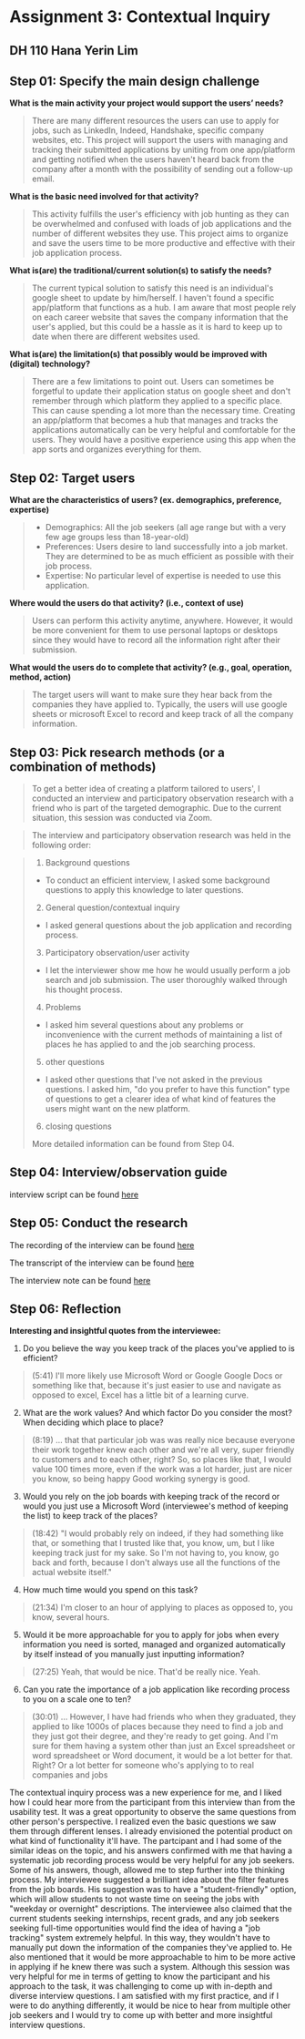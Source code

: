 # Assignment 3: Contextual Inquiry 
## DH 110 Hana Yerin Lim 

## Step 01: Specify the main design challenge 

**What is the main activity your project would support the users’ needs?**
> There are many different resources the users can use to apply for jobs, such as LinkedIn, Indeed, Handshake, specific company websites, etc. This project will support the users with managing and tracking their submitted applications by uniting from one app/platform and getting notified when the users haven't heard back from the company after a month with the possibility of sending out a follow-up email. 

**What is the basic need involved for that activity?** 
> This activity fulfills the user's efficiency with job hunting as they can be overwhelmed and confused with loads of job applications and the number of different websites they use. 
This project aims to organize and save the users time to be more productive and effective with their job application process. 

**What is(are) the traditional/current solution(s) to satisfy the needs?** 
> The current typical solution to satisfy this need is an individual's google sheet to update by him/herself. I haven't found a specific app/platform that functions as a hub. I am aware that most people rely on each career website that saves the company information that the user's applied, but this could be a hassle as it is hard to keep up to date when there are different websites used. 

**What is(are) the limitation(s) that possibly would be improved with (digital) technology?**
> There are a few limitations to point out. Users can sometimes be forgetful to update their application status on google sheet and don't remember through which platform they applied to a specific place. This can cause spending a lot more than the necessary time. Creating an app/platform that becomes a hub that manages and tracks the applications automatically can be very helpful and comfortable for the users. They would have a positive experience using this app when the app sorts and organizes everything for them. 

## Step 02: Target users 

**What are the characteristics of users? (ex. demographics, preference, expertise)**
> * Demographics: All the job seekers (all age range but with a very few age groups less than 18-year-old)
> * Preferences: Users desire to land successfully into a job market. They are determined to be as much efficient as possible with their job process. 
> * Expertise: No particular level of expertise is needed to use this application. 

**Where would the users do that activity? (i.e., context of use)**
 > Users can perform this activity anytime, anywhere. However, it would be more convenient for them to use personal laptops or desktops since they would have to record all the information right after their submission. 

**What would the users do to complete that activity? (e.g., goal, operation, method, action)**
> The target users will want to make sure they hear back from the companies they have applied to. Typically, the users will use google sheets or microsoft Excel to record and keep track of all the company information. 

## Step 03: Pick research methods (or a combination of methods)

> To get a better idea of creating a platform tailored to users', I conducted an interview and participatory observation research with a friend who is part of the targeted demographic. Due to the current situation, this session was conducted via Zoom. 

> The interview and participatory observation research was held in the following order: 

> 1. Background questions 
> * To conduct an efficient interview, I asked some background questions to apply this knowledge to later questions. 
> 2. General question/contextual inquiry 
> * I asked general questions about the job application and recording process. 
> 3. Participatory observation/user activity 
> * I let the interviewer show me how he would usually perform a job search and job submission. The user thoroughly walked through his thought process. 
> 4. Problems 
> * I asked him several questions about any problems or inconvenience with the current methods of maintaining a list of places he has applied to and the job searching process. 
> 5. other questions 
> * I asked other questions that I've not asked in the previous questions. I asked him, "do you prefer to have this function" type of questions to get a clearer idea of what kind of features the users might want on the new platform. 
> 6. closing questions 
>
> More detailed information can be found from Step 04. 

## Step 04: Interview/observation guide
interview script can be found [here](Interview_Script.pdf)

## Step 05: Conduct the research
The recording of the interview can be found [here](https://drive.google.com/file/d/1QcRcb32k_MZJPRig5qN9PeuScWuUFTdi/view?usp=sharing)

The transcript of the interview can be found [here](zoom_0_otter.ai.txt)

The interview note can be found [here](Interview_notes.pdf)

## Step 06: Reflection
**Interesting and insightful quotes from the interviewee:**

1. Do you believe the way you keep track of the places you've applied to is efficient?
> (5:41) I'll more likely use Microsoft Word or Google Google Docs or something like that, because it's just easier to use and navigate as opposed to excel, Excel has a little bit of a learning curve.
2. What are the work values? And which factor Do you consider the most? When deciding which place to place?
> (8:19) ... that that particular job was was really nice because everyone their work together knew each other and we're all very, super friendly to customers and to each other, right? So, so places like that, I would value 100 times more, even if the work was a lot harder, just are nicer you know, so being happy Good working synergy is good.
3. Would you rely on the job boards with keeping track of the record or would you just use a Microsoft Word (interviewee's method of keeping the list) to keep track of the places? 
> (18:42) "I would probably rely on indeed, if they had something like that, or something that I trusted like that, you know, um, but I like keeping track just for my sake. So I'm not having to, you know, go back and forth, because I don't always use all the functions of the actual website itself."
4. How much time would you spend on this task?
> (21:34) I'm closer to an hour of applying to places as opposed to, you know, several hours.
5. Would it be more approachable for you to apply for jobs when every information you need is sorted, managed and organized automatically by itself instead of you manually just inputting information?
> (27:25) Yeah, that would be nice. That'd be really nice. Yeah.
6. Can you rate the importance of a job application like recording process to you on a scale one to ten? 
> (30:01) ... However, I have had friends who when they graduated, they applied to like 1000s of places because they need to find a job and they just got their degree, and they're ready to get going. And I'm sure for them having a system other than just an Excel spreadsheet or word spreadsheet or Word document, it would be a lot better for that. Right? Or a lot better for someone who's applying to to real companies and jobs

The contextual inquiry process was a new experience for me, and I liked how I could hear more from the participant from this interview than from the usability test. It was a great opportunity to observe the same questions from other person's perspective. I realized even the basic questions we saw them through different lenses. I already envisioned the potential product on what kind of functionality it'll have. The partcipant and I had some of the similar ideas on the topic, and his answers confirmed with me that having a systematic job recording process would be very helpful for any job seekers. Some of his answers, though, allowed me to step further into the thinking process. My interviewee suggested a brilliant idea about the filter features from the job boards. His suggestion was to have a "student-friendly" option, which will allow students to not waste time on seeing the jobs with "weekday or overnight" descriptions. The interviewee also claimed that the current students seeking internships, recent grads, and any job seekers seeking full-time opportunities would find the idea of having a "job tracking" system extremely helpful. In this way, they wouldn't have to manually put down the information of the companies they've applied to. He also mentioned that it would be more approachable to him to be more active in applying if he knew there was such a system. Although this session was very helpful for me in terms of getting to know the participant and his approach to the task, it was challenging to come up with in-depth and diverse interview questions. I am satisfied with my first practice, and if I were to do anything differently, it would be nice to hear from multiple other job seekers and I would try to come up with better and more insightful interview questions. 

